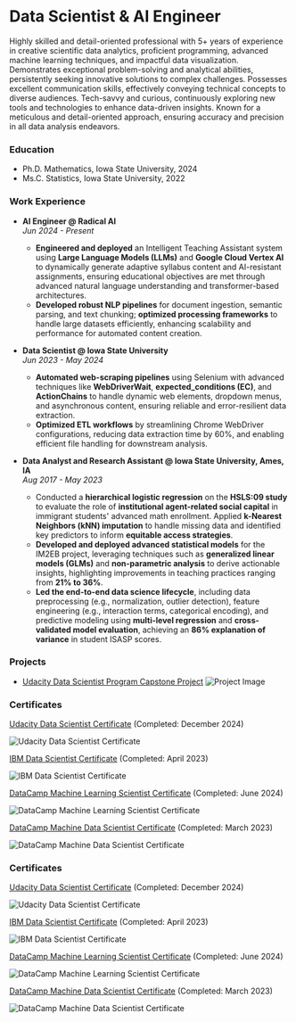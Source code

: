 
# Data Scientist & AI Engineer
Highly skilled and detail-oriented professional with 5+ years of experience in creative scientific data analytics, proficient programming, advanced machine learning techniques, and impactful data visualization. Demonstrates exceptional problem-solving and analytical abilities, persistently seeking innovative solutions to complex challenges. Possesses excellent communication skills, effectively conveying technical concepts to diverse audiences. Tech-savvy and curious, continuously exploring new tools and technologies to enhance data-driven insights. Known for a meticulous and detail-oriented approach, ensuring accuracy and precision in all data analysis endeavors.

### Education
- Ph.D. Mathematics, Iowa State University, 2024
- Ms.C. Statistics, Iowa State University, 2022


### Work Experience

- **AI Engineer @ Radical AI**  
  *Jun 2024 - Present*  
  - **Engineered and deployed** an Intelligent Teaching Assistant system using **Large Language Models (LLMs)** and **Google Cloud Vertex AI** to dynamically generate adaptive syllabus content and AI-resistant assignments, ensuring educational objectives are met through advanced natural language understanding and transformer-based architectures.
  - **Developed robust NLP pipelines** for document ingestion, semantic parsing, and text chunking; **optimized processing frameworks** to handle large datasets efficiently, enhancing scalability and performance for automated content creation.

- **Data Scientist @ Iowa State University**  
  *Jun 2023 - May 2024*  
  - **Automated web-scraping pipelines** using Selenium with advanced techniques like **WebDriverWait**, **expected_conditions (EC)**, and **ActionChains** to handle dynamic web elements, dropdown menus, and asynchronous content, ensuring reliable and error-resilient data extraction.
  - **Optimized ETL workflows** by streamlining Chrome WebDriver configurations, reducing data extraction time by 60%, and enabling efficient file handling for downstream analysis.

- **Data Analyst and Research Assistant @ Iowa State University, Ames, IA**  
  *Aug 2017 - May 2023*  
  - Conducted a **hierarchical logistic regression** on the **HSLS:09 study** to evaluate the role of **institutional agent-related social capital** in immigrant students' advanced math enrollment. Applied **k-Nearest Neighbors (kNN) imputation** to handle missing data and identified key predictors to inform **equitable access strategies**.
  - **Developed and deployed advanced statistical models** for the IM2EB project, leveraging techniques such as **generalized linear models (GLMs)** and **non-parametric analysis** to derive actionable insights, highlighting improvements in teaching practices ranging from **21% to 36%**.
  - **Led the end-to-end data science lifecycle**, including data preprocessing (e.g., normalization, outlier detection), feature engineering (e.g., interaction terms, categorical encoding), and predictive modeling using **multi-level regression** and **cross-validated model evaluation**, achieving an **86% explanation of variance** in student ISASP scores.



### Projects

- [Udacity Data Scientist Program Capstone Project](https://coskunerden.github.io/Udacity_DS_Capstone_Project/)
  ![Project Image](https://raw.githubusercontent.com/CoskunErden/coskunerden.github.io/main/images/starbucks.jpg)


### Certificates

<div class="certificate-container">
  <!-- Row 1 -->
  <div class="certificate-row">
    <div class="certificate">
      <p><a href="https://www.udacity.com/certificate/e/78be004e-414d-11ef-b282-cb8cfcdc0463" target="_blank">
      Udacity Data Scientist Certificate</a> (Completed: December 2024)</p>
      <img src="https://raw.githubusercontent.com/CoskunErden/coskunerden.github.io/main/images/UdacityDataScientistCertificate.jpg" 
           alt="Udacity Data Scientist Certificate" 
           title="Focused on machine learning, data engineering, recommendation systems, and deploying AI solutions using advanced tools." />
    </div>
    <div class="certificate">
      <p><a href="https://www.coursera.org/account/accomplishments/specialization/certificate/ZLRN24S8TJES" target="_blank">
      IBM Data Scientist Certificate</a> (Completed: April 2023)</p>
      <img src="https://raw.githubusercontent.com/CoskunErden/coskunerden.github.io/main/images/IBMDataScientistCertificate.jpg" 
           alt="IBM Data Scientist Certificate" 
           title="Focused on SQL, big data tools, with expertise in data pipelines, predictive modeling, and cloud-based scalable solutions." />
    </div>
  </div>

  <!-- Row 2 -->
  <div class="certificate-row">
    <div class="certificate">
      <p><a href="https://www.datacamp.com/statement-of-accomplishment/track/f108eefd1cdf7a23657a814ffd8852e2c7b8942" target="_blank">
      DataCamp Machine Learning Scientist Certificate</a> (Completed: June 2024)</p>
      <img src="https://raw.githubusercontent.com/CoskunErden/coskunerden.github.io/main/images/MachineLearningScientistCertificate.jpg" 
           alt="DataCamp Machine Learning Scientist Certificate" 
           title="Focused on PyTorch, with expertise in supervised and unsupervised learning, deep learning, and machine learning solutions." />
    </div>
    <div class="certificate">
      <p><a href="https://www.datacamp.com/certificate/DS002583108500" target="_blank">
      DataCamp Machine Data Scientist Certificate</a> (Completed: March 2023)</p>
      <img src="https://raw.githubusercontent.com/CoskunErden/coskunerden.github.io/main/images/DataCampDataScientistProfessional.jpg" 
           alt="DataCamp Machine Data Scientist Certificate" 
           title="Focused on SQL, data pipelines, and scalable data science solutions." />
    </div>
  </div>
</div>


### Certificates

<div class="certificate-container">
  <!-- Row 1 -->
  <div class="certificate">
    <p><a href="https://www.udacity.com/certificate/e/78be004e-414d-11ef-b282-cb8cfcdc0463" target="_blank">
      Udacity Data Scientist Certificate</a> (Completed: December 2024)</p>
    <img src="https://raw.githubusercontent.com/CoskunErden/coskunerden.github.io/main/images/UdacityDataScientistCertificate.jpg" 
         alt="Udacity Data Scientist Certificate" 
         title="Focused on machine learning, data engineering, recommendation systems, and deploying AI solutions using advanced tools." />
  </div>
  <div class="certificate">
    <p><a href="https://www.coursera.org/account/accomplishments/specialization/certificate/ZLRN24S8TJES" target="_blank">
      IBM Data Scientist Certificate</a> (Completed: April 2023)</p>
    <img src="https://raw.githubusercontent.com/CoskunErden/coskunerden.github.io/main/images/IBMDataScientistCertificate.jpg" 
         alt="IBM Data Scientist Certificate" 
         title="Focused on SQL, big data tools, with expertise in data pipelines, predictive modeling, and cloud-based scalable solutions." />
  </div>

  <!-- Row 2 -->
  <div class="certificate">
    <p><a href="https://www.datacamp.com/statement-of-accomplishment/track/f108eefd1cdf7a23657a814ffd8852e2c7b8942" target="_blank">
      DataCamp Machine Learning Scientist Certificate</a> (Completed: June 2024)</p>
    <img src="https://raw.githubusercontent.com/CoskunErden/coskunerden.github.io/main/images/MachineLearningScientistCertificate.jpg" 
         alt="DataCamp Machine Learning Scientist Certificate" 
         title="Focused on PyTorch, with expertise in supervised and unsupervised learning, deep learning, and machine learning solutions." />
  </div>
  <div class="certificate">
    <p><a href="https://www.datacamp.com/certificate/DS002583108500" target="_blank">
      DataCamp Machine Data Scientist Certificate</a> (Completed: March 2023)</p>
    <img src="https://raw.githubusercontent.com/CoskunErden/coskunerden.github.io/main/images/DataCampDataScientistProfessional.jpg" 
         alt="DataCamp Machine Data Scientist Certificate" 
         title="Focused on SQL, data pipelines, and scalable data science solutions." />
  </div>
</div>
